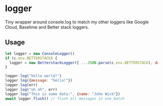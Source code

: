 # logger
Tiny wrapper around console.log to match my other loggers like Google Cloud, Baselime and Better stack loggers. 

## Usage

```js
let logger = new ConsoleLogger()
if (c.env.BETTERSTACK) {
  logger = new BetterstackLogger({ ...JSON.parse(c.env.BETTERSTACK), data: { requestId: nanoid(), path: url.pathname } })
}

logger.log("hello world!")
logger.log({message: "hello!"})
logger.log(err)
logger.log("uh oh", err)
logger.log("This is some data:", {name: "John Wick"})
await logger.flush() // flush all messages in one batch
```
